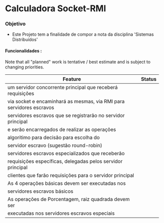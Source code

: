 # Calculadora Socket-RMI 

### Objetivo
* Este Projeto tem a finalidade de compor a nota da disciplina 'Sistemas Distribuídos'

#### Funcionalidades :

Note that all "planned" work is tentative / best estimate and is subject to changing priorities.

| Feature                                                                       | Status |
|-------------------------------------------------------------------------------|--------|
|um servidor concorrente principal que receberá requisições 
 via socket e encaminhará as mesmas, via RMI para servidores escravos           |        |
|servidores escravos que se registrarão no servidor principal 
 e serão encarregados de realizar as operações                                  |        |
|algoritimo para decisão para escolha do 
 servidor escravo (sugestão round-robin)                                        |        |
|servidores escravos especializados que receberão 
 requisições específicas, delegadas pelos servidor principal                    |        |
|clientes que farão requisições para o servidor principal                       |        |
|As 4 operações básicas devem ser executadas nos 
 servidores escravos básicos                                                    |        |
|As operações de Porcentagem, raiz quadrada devem ser 
    executadas nos servidores escravos especiais                                |        |
 
  

 
 